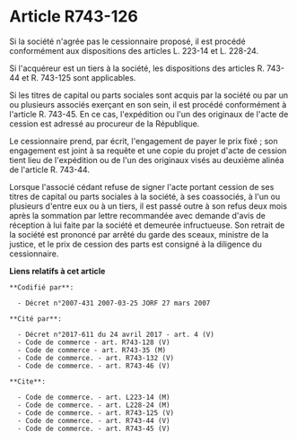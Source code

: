 # Article R743-126

Si la société n'agrée pas le cessionnaire proposé, il est procédé conformément aux dispositions des articles L. 223-14 et L.
228-24.

Si l'acquéreur est un tiers à la société, les dispositions des articles R. 743-44 et R. 743-125 sont applicables.

Si les titres de capital ou parts sociales sont acquis par la société ou par un ou plusieurs associés exerçant en son sein,
il est procédé conformément à l'article R. 743-45. En ce cas, l'expédition ou l'un des originaux de l'acte de cession est
adressé au procureur de la République.

Le cessionnaire prend, par écrit, l'engagement de payer le prix fixé ; son engagement est joint à sa requête et une copie du
projet d'acte de cession tient lieu de l'expédition ou de l'un des originaux visés au deuxième alinéa de l'article R. 743-44.

Lorsque l'associé cédant refuse de signer l'acte portant cession de ses titres de capital ou parts sociales à la société, à
ses coassociés, à l'un ou plusieurs d'entre eux ou à un tiers, il est passé outre à son refus deux mois après la sommation
par lettre recommandée avec demande d'avis de réception à lui faite par la société et demeurée infructueuse. Son retrait de
la société est prononcé par arrêté du garde des sceaux, ministre de la justice, et le prix de cession des parts est consigné
à la diligence du cessionnaire.

**Liens relatifs à cet article**

	**Codifié par**:

	  - Décret n°2007-431 2007-03-25 JORF 27 mars 2007

	**Cité par**:

	  - Décret n°2017-611 du 24 avril 2017 - art. 4 (V)
	  - Code de commerce - art. R743-128 (V)
	  - Code de commerce - art. R743-35 (M)
	  - Code de commerce. - art. R743-132 (V)
	  - Code de commerce. - art. R743-46 (V)

	**Cite**:

	  - Code de commerce. - art. L223-14 (M)
	  - Code de commerce. - art. L228-24 (M)
	  - Code de commerce. - art. R743-125 (V)
	  - Code de commerce. - art. R743-44 (V)
	  - Code de commerce. - art. R743-45 (V)
